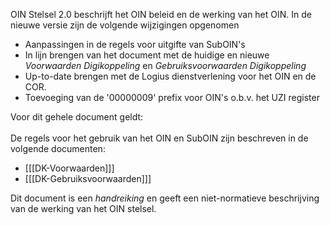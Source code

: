 OIN Stelsel 2.0 beschrijft het OIN beleid en de werking van het OIN. In de nieuwe versie zijn de volgende wijzigingen opgenomen

- Aanpassingen in de regels voor uitgifte van SubOIN's
- In lijn brengen van het document met de huidige en nieuwe *Voorwaarden Digikoppeling* en *Gebruiksvoorwaarden Digikoppeling*
- Up-to-date brengen met de Logius dienstverlening voor het OIN en de COR.
- Toevoeging van de '00000009' prefix voor OIN's o.b.v. het UZI register

<aside class="note">
    Voor dit gehele document geldt:
    <br/>
    <br/> De regels voor het gebruik van het OIN en SubOIN zijn beschreven in de volgende documenten:
    <ul>
        <li>
            [[[DK-Voorwaarden]]]
        </li>
        <li>
            [[[DK-Gebruiksvoorwaarden]]]
        </li>
    </ul>
    Dit document is een <i>handreiking</i> en geeft een niet-normatieve beschrijving van de werking van het OIN stelsel.
</aside>